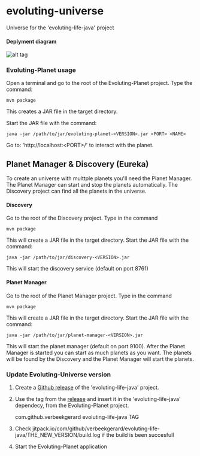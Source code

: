 # evoluting-universe
Universe for the 'evoluting-life-java' project

#### Deplyment diagram
![alt tag](https://cloud.githubusercontent.com/assets/14174841/18608370/afaa6800-7ce7-11e6-9e09-92b4073a51c8.png)

### Evoluting-Planet usage

Open a terminal and go to the root of the Evoluting-Planet project. Type the command:
```
mvn package
```
This creates a JAR file in the target directory.

Start the JAR file with the command:
```
java -jar /path/to/jar/evoluting-planet-<VERSION>.jar <PORT> <NAME>
```

Go to: 'http://localhost:\<PORT\>/' to interact with the planet.

## Planet Manager & Discovery (Eureka)
To create an universe with multtple planets you'll need the Planet Manager. The Planet Manager can start and stop the planets automatically. The Discovery project can find all the planets in the universe.

#### Discovery
Go to the root of the Discovery project. Type in the command
```
mvn package
```
This will create a JAR file in the target directory.
Start the JAR file with the command:

```
java -jar /path/to/jar/discovery-<VERSION>.jar
```
This will start the discovery service (default on port 8761)

#### Planet Manager
Go to the root of the Planet Manager project. Type in the command
```
mvn package
```
This will create a JAR file in the target directory.
Start the JAR file with the command:

```
java -jar /path/to/jar/planet-manager-<VERSION>.jar
```
This will start the planet manager (default on port 9100). After the Planet Manager is started you can start as much planets as you want. The planets will be found by the Discovery and the Planet Manager will start the planets.

### Update Evoluting-Universe version
1. Create a [Github release](https://github.com/blog/1547-release-your-software) of the 'evoluting-life-java' project. 
2. Use the tag from the [release](https://github.com/verbeekgerard/evoluting-life-java/releases) and insert it in the 'evoluting-life-java' dependecy, from the Evoluting-Planet project. 

    <dependency>
			<groupId>com.github.verbeekgerard</groupId>
			<artifactId>evoluting-life-java</artifactId>
			<version>TAG</version>
		</dependency>
    
3. Check jitpack.io/com/github/verbeekgerard/evoluting-life-java/THE_NEW_VERSION/build.log if the build is been succesfull 
4. Start the Evoluting-Planet application

